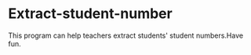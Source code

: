 # Extract-student-number
This program can help teachers extract students' student numbers.Have fun.
